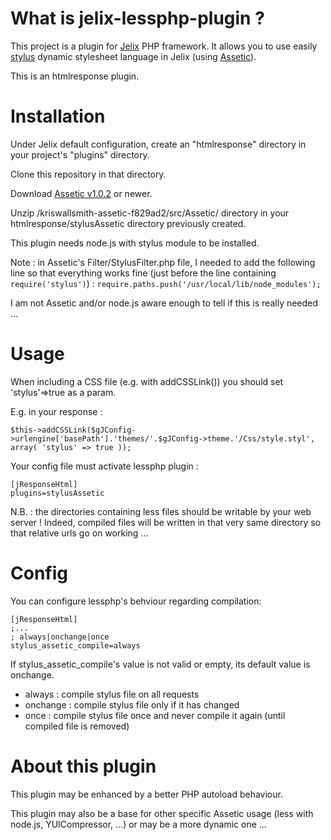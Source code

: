 What is jelix-lessphp-plugin ?
==============================

This project is a plugin for [Jelix](http://jelix.org) PHP framework. It allows you to use easily [stylus](http://learnboost.github.com/stylus/) dynamic stylesheet language in Jelix (using [Assetic](https://github.com/kriswallsmith/assetic)).

This is an htmlresponse plugin.



Installation
============

Under Jelix default configuration, create an "htmlresponse" directory in your project's "plugins" directory.

Clone this repository in that directory.

Download [Assetic v1.0.2](https://github.com/kriswallsmith/assetic/zipball/v1.0.2) or newer.

Unzip /kriswallsmith-assetic-f829ad2/src/Assetic/ directory in your htmlresponse/stylusAssetic directory previously created.



This plugin needs node.js with stylus module to be installed.

Note : in Assetic's Filter/StylusFilter.php file, I needed to add the following line so that everything works fine (just before the line containing `require('stylus')`) :
`require.paths.push('/usr/local/lib/node_modules');`

I am not Assetic and/or node.js aware enough to tell if this is really needed ...





Usage
=====

When including a CSS file (e.g. with addCSSLink()) you should set 'stylus'=>true as a param.

E.g. in your response :

`$this->addCSSLink($gJConfig->urlengine['basePath'].'themes/'.$gJConfig->theme.'/Css/style.styl', array( 'stylus' => true ));`

Your config file must activate lessphp plugin :

    [jResponseHtml]
    plugins=stylusAssetic

N.B. : the directories containing less files should be writable by your web server ! Indeed, compiled files will be written in that very same directory so that relative urls go on working ...



Config
======

You can configure lessphp's behviour regarding compilation:

    [jResponseHtml]
    ;...
    ; always|onchange|once
    stylus_assetic_compile=always

If stylus\_assetic\_compile's value is not valid or empty, its default value is onchange.

* always : compile stylus file on all requests
* onchange : compile stylus file only if it has changed
* once : compile stylus file once and never compile it again (until compiled file is removed)



About this plugin
=================

This plugin may be enhanced by a better PHP autoload behaviour.

This plugin may also be a base for other specific Assetic usage (less with node.js, YUICompressor, ...) or may be a more dynamic one ...

